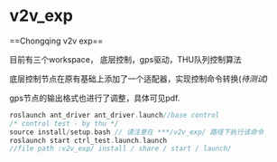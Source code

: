 # v2v_exp
==Chongqing v2v exp==

目前有三个workspace， 底层控制，gps驱动，THU队列控制算法

底层控制节点在原有基础上添加了一个适配器，实现控制命令转换(*待测试)*

gps节点的输出格式也进行了调整，具体可见pdf.

```cpp
roslaunch ant_driver ant_driver.launch//base control
/* control test - by thu */
source install/setup.bash // 请注意在 ***/v2v_exp/ 路径下执行该命令
roslaunch start ctrl_test.launch.launch
//file path :v2v_exp/ install / share / start / launch/
```